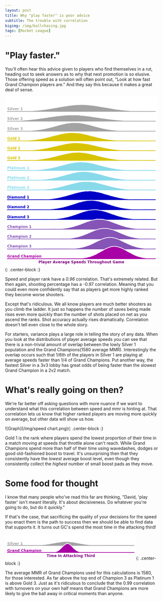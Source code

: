 ```yaml
---
layout: post
title: Why "play faster" is poor advice
subtitle: The trouble with correlation
bigimg: /img/ballchasing.jpg
tags: [Rocket League]
---
```


# "Play faster."
You'll often hear this advice given to players who find themselves in a rut, heading out to seek answers as to why that next promotion is so elusive. Those offering speed as a solution will often point out, "Look at how fast Grand Champion players are." And they say this because it makes a great deal of sense.

![Graph](/img/speeds.png){: .center-block :}

Speed and player rank have a _0.96_ correlation. That's extremely related. But then again, shooting percentage has a -0.97 correlation. Meaning that you could even more confidently say that as players get more highly ranked they become worse shooters.  

Except that's ridiculous. We all know players are much better shooters as you climb the ladder. It just so happens the number of saves being made rises even more quickly than the number of shots placed on net as you ascend the ranks. Shot accuracy actually rises dramatically. Correlation doesn't tell even close to the whole story. 

For starters, variance plays a large role in telling the story of any data. When you look at the distributions of player average speeds you can see that there is a non-trivial amount of overlap between the lowly Silver 1 population and the Grand Champions(1580 average MMR). Interestingly the overlap occurs such that 1/6th of the players in Silver 1 are playing at average speeds faster than 1/4 of Grand Champions. Put another way, the fastest Silver in a 3v3 lobby has great odds of being faster than the slowest Grand Champion in a 2v2 match.

# What's really going on then?
We're far better off asking questions with more nuance if we want to understand what this correlation between speed and mmr is hinting at. That correlation lets us know that higher ranked players are moving more quickly on average, but other data will show us how. 

![Graph](/img/speed chart.png){: .center-block :}

Gold 1 is the rank where players spend the lowest proportion of their time in a match moving at speeds that throttle alone can't reach. While Grand Champions spend more than half of their time using wavedashes, dodges or good old-fashioned boost to travel. It's unsurprising then that they consistently have the *lowest* average boost level, even though they consistently collect the *highest* number of small boost pads as they move. 

# Some food for thought

I know that many people who've read this far are thinking, "David, 'play faster' isn't meant literally. It's about decisiveness. Do whatever you're going to do, but do it quickly."

If that's the case, that sacrificing the quality of your decisions for the speed you enact them is the path to success then we should be able to find data that supports it. It turns out GC's spend the most time in the attacking third! 

![Graph](/img/attacking_third.png){: .center-block :}

The average MMR of Grand Champions used for this calculations is 1580, for those interested. As far above the top end of Champion 3 as Platinum 1 is above Gold 3.  Just as it's ridiculous to conclude that the 0.99 correlation with turnovers on your own half means that Grand Champions are more likely to give the ball away in critical moments than anyone.
